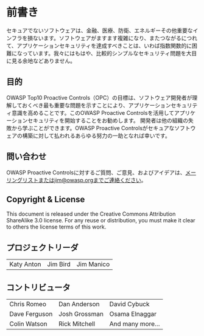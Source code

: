 # 前書き
セキュアでないソフトウェアは、金融、医療、防衛、エネルギーその他重要なインフラを損ないます。ソフトウェアがますます複雑になり、またつながるにつれて、アプリケーションセキュリティを達成すべきことは、いわば指数関数的に困難になっています。我々にはもはや、比較的シンプルなセキュリティ問題を大目に見る余地などありません。

## 目的
OWASP Top10 Proactive Controls（OPC）の目標は、ソフトウェア開発者が理解しておくべき最も重要な問題を示すことにより、アプリケーションセキュリティ意識を高めることです。このOWASP Proactive Controlsを活用してアプリケーションセキュリティを開始することをお勧めします。 開発者は他の組織の失敗から学ぶことができます。OWASP Proactive Controlsがセキュアなソフトウェアの構築に対して払われるあらゆる努力の一助となれば幸いです。

## 問い合わせ
OWASP Proactive Controlsに対するご質問、ご意見、およびアイデアは、メーリングリストまたはjim@owasp.orgまでご連絡ください。

## Copyright & License
This document is released under the Creative Commons Attribution ShareAlike 3.0 license. For any reuse or distribution, you must make it clear to others the license terms of this work.

## プロジェクトリーダ
<table><tr>
<td style="border-style: none;">Katy Anton</td><td style="border-style: none;">Jim Bird</td><td style="border-style: none;">Jim Manico</td>
</tr></table>

## コントリビュータ
<table>
<tr><td style="border-style: none;">Chris Romeo</td><td style="border-style: none;">Dan Anderson</td><td style="border-style: none;">David Cybuck</td></tr>
<tr><td style="border-style: none;">Dave Ferguson</td><td style="border-style: none;">Josh Grossman</td><td style="border-style: none;">Osama Elnaggar</td></tr>
<tr><td style="border-style: none;">Colin Watson</td><td style="border-style: none;">Rick Mitchell</td><td style="border-style: none;">And many more…</td></tr>
</table>
